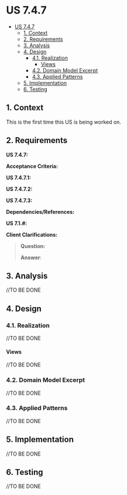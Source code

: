 # US 7.4.7

<!-- TOC -->
* [US 7.4.7](#us-747)
  * [1. Context](#1-context)
  * [2. Requirements](#2-requirements)
  * [3. Analysis](#3-analysis)
  * [4. Design](#4-design)
    * [4.1. Realization](#41-realization)
      * [Views](#views)
    * [4.2. Domain Model Excerpt](#42-domain-model-excerpt)
    * [4.3. Applied Patterns](#43-applied-patterns)
  * [5. Implementation](#5-implementation)
  * [6. Testing](#6-testing)
<!-- TOC -->


## 1. Context

This is the first time this US is being worked on.

## 2. Requirements

**US 7.4.7:**

**Acceptance Criteria:**

**US 7.4.7.1:**

**US 7.4.7.2:**

**US 7.4.7.3:**


**Dependencies/References:**

**US 7.1.#:**

**Client Clarifications:**

>**Question:**
>
>**Answer**:


## 3. Analysis

//TO BE DONE

## 4. Design

### 4.1. Realization

//TO BE DONE

#### Views

//TO BE DONE

### 4.2. Domain Model Excerpt

//TO BE DONE

### 4.3. Applied Patterns

//TO BE DONE

## 5. Implementation

//TO BE DONE

## 6. Testing

//TO BE DONE